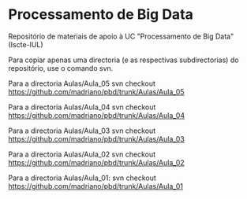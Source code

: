 # Processamento de Big Data
Repositório de materiais de apoio à UC "Processamento de Big Data" (Iscte-IUL) 

Para copiar apenas uma directoria (e as respectivas subdirectorias) do repositório, use o comando svn. 

Para a directoria Aulas/Aula_05
svn checkout https://github.com/madriano/pbd/trunk/Aulas/Aula_05

Para a directoria Aulas/Aula_04
svn checkout https://github.com/madriano/pbd/trunk/Aulas/Aula_04

Para a directoria Aulas/Aula_03
svn checkout https://github.com/madriano/pbd/trunk/Aulas/Aula_03

Para a directoria Aulas/Aula_02
svn checkout https://github.com/madriano/pbd/trunk/Aulas/Aula_02

Para a directoria Aulas/Aula_01:
svn checkout https://github.com/madriano/pbd/trunk/Aulas/Aula_01


